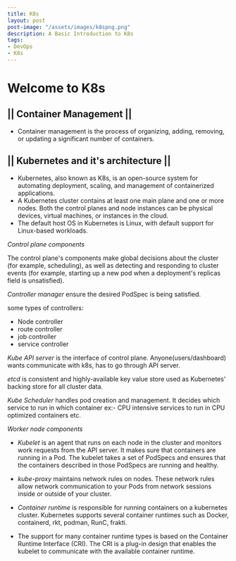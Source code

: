 ```yaml
---
title: K8s
layout: post
post-image: "/assets/images/k8spng.png"
description: A Basic Introduction to K8s
tags:
- DevOps
- K8s
---
```


# Welcome to K8s

## || Container Management ||
* Container management is the process of organizing, adding, removing, or updating a significant number of containers.
## || Kubernetes and  it's architecture ||
* Kubernetes, also known as K8s, is an open-source system for automating deployment, scaling, and management of containerized applications.
* A Kubernetes cluster contains at least one main plane and one or more nodes. Both the control planes and node instances can be physical devices, virtual machines, or instances in the cloud.
* The default host OS in Kubernetes is Linux, with default support for Linux-based workloads.

*Control plane components*

The control plane's components make global decisions about the cluster (for example, scheduling), as well as detecting and responding to cluster events (for example, starting up a new pod when a deployment's replicas field is unsatisfied).

*Controller manager* ensure the desired PodSpec is being satisfied.

some types of controllers:
* Node controller
* route controller
* job controller
* service controller

*Kube API server* is the interface of control plane. Anyone(users/dashboard) wants communicate with k8s, has to go through API server.

*etcd* is consistent and highly-available key value store used as Kubernetes' backing store for all cluster data.

*Kube Scheduler* handles pod creation and management. It decides which service to run in which container ex:- CPU intensive services to run in CPU optimized containers etc.

*Worker node components*

* *Kubelet* is an agent that runs on each node in the cluster and monitors work requests from the API server. It makes sure that containers are running in a Pod. The kubelet takes a set of PodSpecs and ensures that the containers described in those PodSpecs are running and healthy.

* *kube-proxy* maintains network rules on nodes. These network rules allow network communication to your Pods from network sessions inside or outside of your cluster.

* *Container runtime* is responsible for running containers on a kubernetes cluster. Kubernetes supports several container runtimes such as Docker, containerd, rkt, podman, RunC, frakti.
* The support for many container runtime types is based on the Container Runtime Interface (CRI). The CRI is a plug-in design that enables the kubelet to communicate with the available container runtime.
